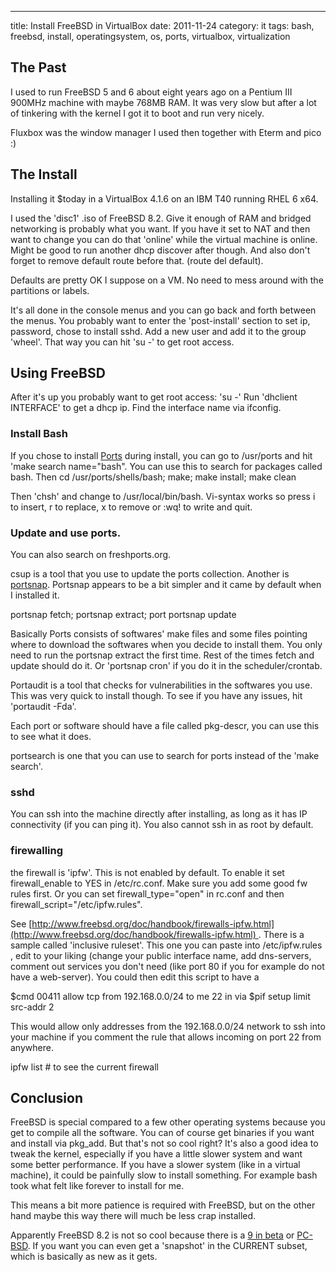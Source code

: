 ---
title: Install FreeBSD in VirtualBox
date: 2011-11-24
category: it
tags: bash, freebsd, install, operatingsystem, os, ports, virtualbox, virtualization

## The Past

I used to run FreeBSD 5 and 6 about eight years ago on a Pentium III 900MHz machine with maybe 768MB RAM. It was very slow but after a lot of tinkering with the kernel I got it to boot and run very nicely.

Fluxbox was the window manager I used then together with Eterm and pico :)

## The Install

Installing it $today in a VirtualBox 4.1.6 on an IBM T40 running RHEL 6 x64.

I used the 'disc1' .iso of FreeBSD 8.2. Give it enough of RAM and bridged networking is probably what you want. If you have it set to NAT and then want to change you can do that 'online' while the virtual machine is online. Might be good to run another dhcp discover after though. And also don't forget to remove default route before that. (route del default).

Defaults are pretty OK I suppose on a VM. No need to mess around with the partitions or labels.

It's all done in the console menus and you can go back and forth between the menus. You probably want to enter the 'post-install' section to set ip, password, chose to install sshd. Add a new user and add it to the group 'wheel'. That way you can hit 'su -' to get root access.

## Using FreeBSD

After it's up you probably want to get root access: 'su -' Run 'dhclient INTERFACE' to get a dhcp ip. Find the interface name via ifconfig.

### Install Bash

If you chose to install [Ports](http://www.freebsd.org/ports/ "link to ports on freebsd.org") during install, you can go to /usr/ports and hit 'make search name="bash". You can use this to search for packages called bash. Then cd /usr/ports/shells/bash; make; make install; make clean

Then 'chsh' and change to /usr/local/bin/bash. Vi-syntax works so press i to insert, r to replace, x to remove or :wq! to write and quit.

### Update and use ports.

You can also search on freshports.org.

csup is a tool that you use to update the ports collection. Another is [portsnap](http://www.freebsd.org/doc/en_US.ISO8859-1/books/handbook/ports-using.html "to the handbook"). Portsnap appears to be a bit simpler and it came by default when I installed it.

portsnap fetch; portsnap extract; port portsnap update

Basically Ports consists of softwares' make files and some files pointing where to download the softwares when you decide to install them. You only need to run the portsnap extract the first time. Rest of the times fetch and update should do it. Or 'portsnap cron' if you do it in the scheduler/crontab.

Portaudit is a tool that checks for vulnerabilities in the softwares you use. This was very quick to install though. To see if you have any issues, hit 'portaudit -Fda'.

Each port or software should have a file called pkg-descr, you can use this to see what it does.

portsearch is one that you can use to search for ports instead of the 'make search'.

### sshd

You can ssh into the machine directly after installing, as long as it has IP connectivity (if you can ping it). You also cannot ssh in as root by default.

### firewalling

the firewall is 'ipfw'. This is not enabled by default. To enable it set firewall\_enable to YES in /etc/rc.conf. Make sure you add some good fw rules first. Or you can set firewall\_type="open" in rc.conf and then firewall\_script="/etc/ipfw.rules".

See [http://www.freebsd.org/doc/handbook/firewalls-ipfw.html](http://www.freebsd.org/doc/handbook/firewalls-ipfw.html) . There is a sample called 'inclusive ruleset'. This one you can paste into /etc/ipfw.rules , edit to your liking (change your public interface name, add dns-servers, comment out services you don't need (like port 80 if you for example do not have a web-server). You could then edit this script to have a

$cmd 00411 allow tcp from 192.168.0.0/24 to me 22 in via $pif setup limit src-addr 2

This would allow only addresses from the 192.168.0.0/24 network to ssh into your machine if you comment the rule that allows incoming on port 22 from anywhere.

ipfw list # to see the current firewall

## Conclusion

FreeBSD is special compared to a few other operating systems because you get to compile all the software. You can of course get binaries if you want and install via pkg\_add. But that's not so cool right? It's also a good idea to tweak the kernel, especially if you have a little slower system and want some better performance. If you have a slower system (like in a virtual machine), it could be painfully slow to install something. For example bash took what felt like forever to install for me.

This means a bit more patience is required with FreeBSD, but on the other hand maybe this way there will much be less crap installed.

Apparently FreeBSD 8.2 is not so cool because there is a [9 in beta](http://www.freebsd.org/where.html#helptest "where to get latest-latest release") or [PC-BSD](http://www.pcbsd.org/ "pcbsd.org"). If you want you can even get a 'snapshot' in the CURRENT subset, which is basically as new as it gets.
